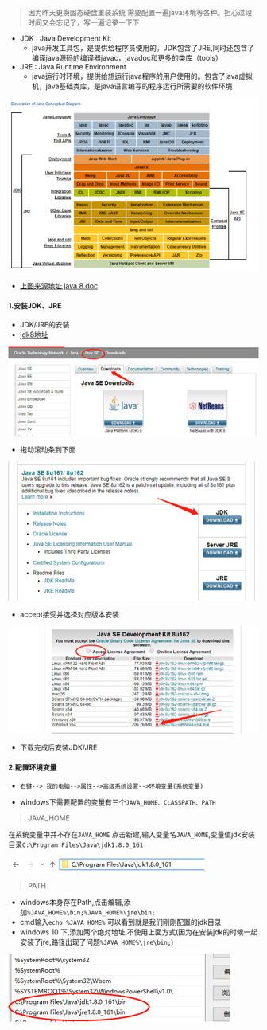> 因为昨天更换固态硬盘重装系统 需要配置一遍java环境等各种。担心过段时间又会忘记了，写一遍记录一下下

* JDK : Java Development Kit 
  * java开发工具包，是提供给程序员使用的。JDK包含了JRE,同时还包含了编译java源码的编译器javac，javadoc和更多的类库（tools）
* JRE : Java Runtime Environment
  * java运行时环境，提供给想运行java程序的用户使用的。包含了java虚拟机，java基础类库，是java语言编写的程序运行所需要的软件环境

![](/assets/jdk_jre.png)

* [上图来源地址 java 8 doc](https://docs.oracle.com/javase/8/docs/)

#### 1.安装JDK、JRE

* JDK/JRE的安装
* [jdk8地址](http://www.oracle.com/technetwork/java/javase/downloads/index.html)

![](/assets/jdk_down.png)

* 拖动滚动条到下面

![](/assets/jdk8u.png)

* accept接受并选择对应版本安装

![](/assets/jdk8u162.png)

* 下载完成后安装JDK/JRE

#### 2.配置环境变量
- `右键--> 我的电脑-->属性-->高级系统设置-->环境变量(系统变量)`

- windows下需要配置的变量有三个`JAVA_HOME、CLASSPATH、PATH`

> JAVA_HOME

在系统变量中并不存在`JAVA_HOME` 点击新建,输入变量名`JAVA_HOME`,变量值jdk安装目录`C:\Program Files\Java\jdk1.8.0_161`

![](/assets/java_home.png)

> PATH 

- windows本身存在Path,点击编辑,添加`%JAVA_HOME%\bin;%JAVA_HOME%\jre\bin;`
- cmd输入`echo %JAVA_HOME%` 可以看到就是我们刚刚配置的jdk目录
- windows 10 下,添加两个绝对地址,不使用上面方式(因为在安装jdk的时候一起安装了jre,路径出现了问题`%JAVA_HOME%\jre\bin;`)

![](/assets/win10_path.png)

